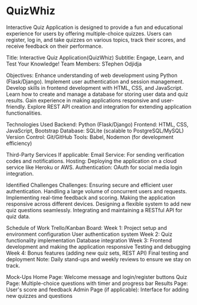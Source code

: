 # QuizWhiz

Interactive Quiz Application is designed to provide a fun and educational experience for users by offering multiple-choice quizzes. Users can register, log in, and take quizzes on various topics, track their scores, and receive feedback on their performance.

Title: Interactive Quiz Application(QuizWhiz)
Subtitle: Engage, Learn, and Test Your Knowledge!
Team Members: STephen Odjidja

Objectives:
Enhance understanding of web development using Python (Flask/Django).
Implement user authentication and session management.
Develop skills in frontend development with HTML, CSS, and JavaScript.
Learn how to create and manage a database for storing user data and quiz results.
Gain experience in making applications responsive and user-friendly.
Explore REST API creation and integration for extending application functionalities.

Technologies Used
Backend: Python (Flask/Django)
Frontend: HTML, CSS, JavaScript, Bootstrap
Database: SQLite (scalable to PostgreSQL/MySQL)
Version Control: Git/GitHub
Tools: Babel, Nodemon (for development efficiency)

Third-Party Services
If applicable:
Email Service: For sending verification codes and notifications.
Hosting: Deploying the application on a cloud service like Heroku or AWS.
Authentication: OAuth for social media login integration.

Identified Challenges
Challenges:
Ensuring secure and efficient user authentication.
Handling a large volume of concurrent users and requests.
Implementing real-time feedback and scoring.
Making the application responsive across different devices.
Designing a flexible system to add new quiz questions seamlessly.
Integrating and maintaining a RESTful API for quiz data.

Schedule of Work
Trello/Kanban Board:
Week 1:
Project setup and environment configuration
User authentication system
Week 2:
Quiz functionality implementation
Database integration
Week 3:
Frontend development and making the application responsive
Testing and debugging
Week 4:
Bonus features (adding new quiz sets, REST API)
Final testing and deployment
Note: Daily stand-ups and weekly reviews to ensure we stay on track.

Mock-Ups
Home Page: Welcome message and login/register buttons
Quiz Page: Multiple-choice questions with timer and progress bar
Results Page: User's score and feedback
Admin Page (if applicable): Interface for adding new quizzes and questions

